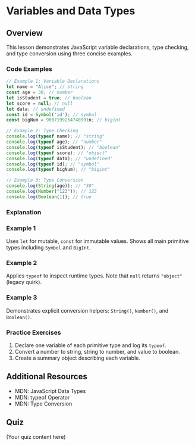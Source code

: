 # Variables and Data Types

## Overview
This lesson demonstrates JavaScript variable declarations, type checking, and type conversion using three concise examples.

### Code Examples
```javascript
// Example 1: Variable Declarations
let name = "Alice"; // string
const age = 30; // number
let isStudent = true; // boolean
let score = null; // null
let data; // undefined
const id = Symbol('id'); // symbol
const bigNum = 9007199254740991n; // bigint

// Example 2: Type Checking
console.log(typeof name); // "string"
console.log(typeof age); // "number"
console.log(typeof isStudent); // "boolean"
console.log(typeof score); // "object"
console.log(typeof data); // "undefined"
console.log(typeof id); // "symbol"
console.log(typeof bigNum); // "bigint"

// Example 3: Type Conversion
console.log(String(age)); // "30"
console.log(Number("123")); // 123
console.log(Boolean(1)); // true
```

### Explanation
### Example 1
Uses `let` for mutable, `const` for immutable values. Shows all main primitive types including `Symbol` and `BigInt`.

### Example 2
Applies `typeof` to inspect runtime types. Note that `null` returns `"object"` (legacy quirk).

### Example 3
Demonstrates explicit conversion helpers: `String()`, `Number()`, and `Boolean()`.

### Practice Exercises
1. Declare one variable of each primitive type and log its `typeof`.
2. Convert a number to string, string to number, and value to boolean.
3. Create a summary object describing each variable.

## Additional Resources
- MDN: JavaScript Data Types
- MDN: typeof Operator
- MDN: Type Conversion

## Quiz
(Your quiz content here)
